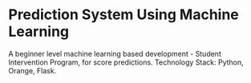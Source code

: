 # Prediction System Using Machine Learning
A beginner level machine learning based development - Student Intervention Program, for score predictions.
Technology Stack: Python, Orange, Flask.
